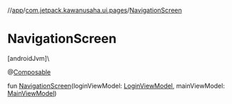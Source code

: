 //[app](../../index.md)/[com.jetpack.kawanusaha.ui.pages](index.md)/[NavigationScreen](-navigation-screen.md)

# NavigationScreen

[androidJvm]\

@[Composable](https://developer.android.com/reference/kotlin/androidx/compose/runtime/Composable.html)

fun [NavigationScreen](-navigation-screen.md)(loginViewModel: [LoginViewModel](../com.jetpack.kawanusaha.main/-login-view-model/index.md), mainViewModel: [MainViewModel](../com.jetpack.kawanusaha.main/-main-view-model/index.md))
